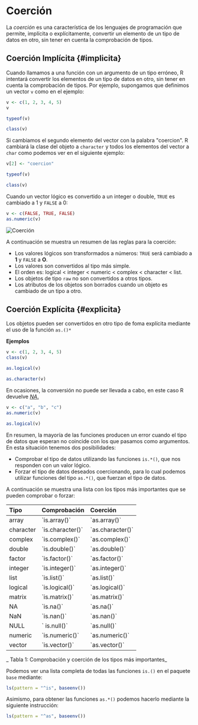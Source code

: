 

<!-- ```{r, include=FALSE} -->
<!-- tutorial::go_interactive() -->
<!-- ``` -->


# Coerción


La _coerción_ es una característica de los lenguajes de programación que permite, implícita o explícitamente, convertir un elemento de un tipo de datos en otro, sin tener en cuenta la comprobación de tipos.


## Coerción Implícita {#implicita}

Cuando llamamos a una función con un argumento de un tipo erróneo, R intentará convertir los elementos de un tipo de datos en otro, sin tener en cuenta la comprobación de tipos. Por ejemplo, supongamos que definimos un vector `v` como en el ejemplo:




```r
v <- c(1, 2, 3, 4, 5)
v
```




```r
typeof(v)
```



```r
class(v)
```

Si cambiamos el segundo elemento del vector con la palabra "coercion". R cambiará la clase del objeto a `character` y todos los elementos del vector a `char` como podemos ver en el siguiente ejemplo:




```r
v[2] <- "coercion"
```



```r
typeof(v)
```



```r
class(v)
```


Cuando un vector lógico es convertido a un integer o double, `TRUE` es cambiado a
1 y `FALSE` a 0:


```r
v <- c(FALSE, TRUE, FALSE)
as.numeric(v)
```


![Coerción](http://i.imgur.com/QrmSoIc.png)



A continuación se muestra un resumen de las reglas para la coerción:


- Los valores lógicos son transformados a números: `TRUE` será cambiado a __1__ y `FALSE` a __O__.
- Los valores son convertidos al tipo más simple.
- El orden es: logical < integer < numeric < complex < character < list.
- Los objetos de tipo `raw` no son convertidos a otros tipos.
- Los atributos de los objetos son borrados cuando un objeto es cambiado de un tipo a otro.


## Coerción Explícita {#explicita}

Los objetos pueden ser convertidos en otro tipo de foma explícita mediante el uso
de la función `as.()*`

__Ejemplos__



```r
v <- c(1, 2, 3, 4, 5)
class(v)
```



```r
as.logical(v)
```



```r
as.character(v)
```



En ocasiones, la conversión no puede ser llevada a cabo, en este caso R devuelve [_NA_.](#na)



```r
v <- c("a", "b", "c")
as.numeric(v)
```



```r
as.logical(v)
```


En resumen, la mayoría de las funciones producen un error cuando el tipo de datos que esperan no coincide con los que pasamos como argumentos. En esta situación tenemos dos posibilidades:



* Comprobar el tipo de datos utilizando las funciones `is.*()`, que nos responden con un valor lógico.
* Forzar el tipo de datos deseados coercionando, para lo cual podemos utilizar funciones del tipo `as.*()`, que fuerzan el tipo de datos.



A continuación se muestra una lista con los tipos más importantes que se pueden comprobar o forzar:



| Tipo | Comprobación | Coerción |
| :--- | :--- | :--- |
| array | \`is.array\(\)\` | \`as.array\(\)\` |
| character | \`is.character\(\)\` | \`as.character\(\)\` |
| complex | \`is.complex\(\)\` | \`as.complex\(\)\` |
| double | \`is.double\(\)\` | \`as.double\(\)\` |
| factor | \`is.factor\(\)\` | \`as.factor\(\)\` |
| integer | \`is.integer\(\)\` | \`as.integer\(\)\` |
| list | \`is.list\(\)\` | \`as.list\(\)\` |
| logical | \`is.logical\(\)\` | \`as.logical\(\)\` |
| matrix | \`is.matrix\(\)\` | \`as.matrix\(\)\` |
| NA | \`is.na\(\)\` | \`as.na\(\)\` |
| NaN | \`is.nan\(\)\` | \`as.nan\(\)\` |
| NULL | \` is.null\(\)\` | \`as.null\(\)\` |
| numeric | \`is.numeric\(\)\` | \`as.numeric\(\)\` |
| vector | \`is.vector\(\)\` | \`as.vector\(\)\` |

_ Tabla 1: Comprobación y coerción de los tipos más importantes_
 

Podemos ver una lista completa de todas las funciones `is.()` en el paquete `base` mediante:


```r
ls(pattern = "^is", baseenv())
```


Asimismo, para obtener las funciones `as.*()` podemos hacerlo mediante la siguiente instrucción:


```r
ls(pattern = "^as", baseenv())
```

